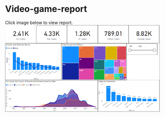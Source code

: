 # Video-game-report
Click image below to view report.
[![Click me](https://github.com/kingsleyobiedeh/Video-game-report/blob/master/Video%20game.PNG)](https://app.powerbi.com/view?r=eyJrIjoiN2U0ZjJhMjktMGE1MS00YjZhLTk0MjItYzRhZTgxZDdhY2VkIiwidCI6ImNkMzE5NjcxLTUyZTctNGE2OC1hZmE5LWZjZjhmODlmMDllYSIsImMiOjN9)

